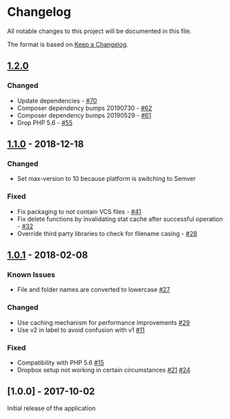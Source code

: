 # Changelog

All notable changes to this project will be documented in this file.

The format is based on [Keep a Changelog](http://keepachangelog.com/en/1.0.0/).

## [1.2.0]

### Changed
- Update dependencies - [#70](https://github.com/owncloud/files_external_dropbox/issues/70)
- Composer dependency bumps 20190730 - [#62](https://github.com/owncloud/files_external_dropbox/issues/62)
- Composer dependency bumps 20190529 - [#61](https://github.com/owncloud/files_external_dropbox/issues/61)
- Drop PHP 5.6 - [#55](https://github.com/owncloud/files_external_dropbox/issues/55)

## [1.1.0] - 2018-12-18

### Changed

- Set max-version to 10 because platform is switching to Semver

### Fixed

- Fix packaging to not contain VCS files - [#41](https://github.com/owncloud/files_external_dropbox/pull/41)
- Fix delete functions by invalidating stat cache after successful operation - [#32](https://github.com/owncloud/files_external_dropbox/issues/32)
- Override third party libraries to check for filename casing - [#28](https://github.com/owncloud/files_external_dropbox/issues/28)

## [1.0.1] - 2018-02-08
### Known Issues

- File and folder names are converted to lowercase [#27](https://github.com/owncloud/files_external_dropbox/issues/27)

### Changed

- Use caching mechanism for performance improvements [#29](https://github.com/owncloud/files_external_dropbox/pull/29)
- Use v2 in label to avoid confusion with v1 [#11](https://github.com/owncloud/files_external_dropbox/pull/11)

### Fixed

- Compatibility with PHP 5.6 [#15](https://github.com/owncloud/files_external_dropbox/pull/15)
- Dropbox setup not working in certain circumstances [#21](https://github.com/owncloud/files_external_dropbox/pull/21) [#24](https://github.com/owncloud/files_external_dropbox/pull/24/files)

## [1.0.0] - 2017-10-02

Initial release of the application

[1.2.0]: https://github.com/owncloud/files_external_dropbox/compare/v1.1.0...v1.2.0
[1.1.0]: https://github.com/owncloud/files_external_dropbox/compare/v1.0.1...v1.1.0
[1.0.1]: https://github.com/owncloud/files_external_dropbox/compare/v1.0.0...v1.0.1
